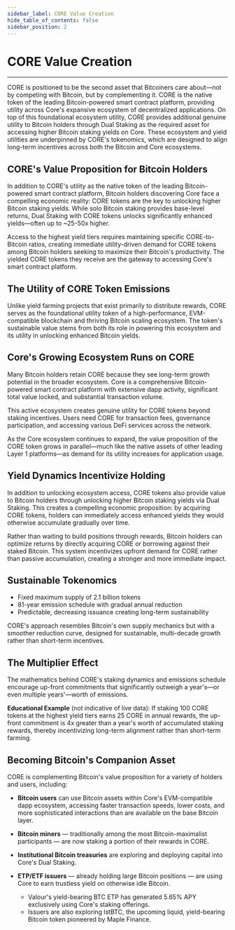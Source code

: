 ```yaml
---
sidebar_label: CORE Value Creation
hide_table_of_contents: false
sidebar_position: 2
---
```


# CORE Value Creation

---

CORE is positioned to be the second asset that Bitcoiners care about—not by competing with Bitcoin, but by complementing it. CORE is the native token of the leading Bitcoin-powered smart contract platform, providing utility across Core's expansive ecosystem of decentralized applications. On top of this foundational ecosystem utility, CORE provides additional genuine utility to Bitcoin holders through Dual Staking as the required asset for accessing higher Bitcoin staking yields on Core. These ecosystem and yield utilities are underpinned by CORE's tokenomics, which are designed to align long-term incentives across both the Bitcoin and Core ecosystems.

## CORE's Value Proposition for Bitcoin Holders

In addition to CORE's utility as the native token of the leading Bitcoin-powered smart contract platform, Bitcoin holders discovering Core face a compelling economic reality: CORE tokens are the key to unlocking higher Bitcoin staking yields. While solo Bitcoin staking provides base-level returns, Dual Staking with CORE tokens unlocks significantly enhanced yields—often up to ~25-50x higher.

Access to the highest yield tiers requires maintaining specific CORE-to-Bitcoin ratios, creating immediate utility-driven demand for CORE tokens among Bitcoin holders seeking to maximize their Bitcoin's productivity. The yielded CORE tokens they receive are the gateway to accessing Core's smart contract platform.

## The Utility of CORE Token Emissions

Unlike yield farming projects that exist primarily to distribute rewards, CORE serves as the foundational utility token of a high-performance, EVM-compatible blockchain and thriving Bitcoin scaling ecosystem. The token's sustainable value stems from both its role in powering this ecosystem and its utility in unlocking enhanced Bitcoin yields.

## Core's Growing Ecosystem Runs on CORE

Many Bitcoin holders retain CORE because they see long-term growth potential in the broader ecosystem. Core is a comprehensive Bitcoin-powered smart contract platform with extensive dapp activity, significant total value locked, and substantial transaction volume.

This active ecosystem creates genuine utility for CORE tokens beyond staking incentives. Users need CORE for transaction fees, governance participation, and accessing various DeFi services across the network.

As the Core ecosystem continues to expand, the value proposition of the CORE token grows in parallel—much like the native assets of other leading Layer 1 platforms—as demand for its utility increases for application usage.

## Yield Dynamics Incentivize Holding

In addition to unlocking ecosystem access, CORE tokens also provide value to Bitcoin holders through unlocking higher Bitcoin staking yields via Dual Staking. This creates a compelling economic proposition: by acquiring CORE tokens, holders can immediately access enhanced yields they would otherwise accumulate gradually over time.

Rather than waiting to build positions through rewards, Bitcoin holders can optimize returns by directly acquiring CORE or borrowing against their staked Bitcoin. This system incentivizes upfront demand for CORE rather than passive accumulation, creating a stronger and more immediate impact.

## Sustainable Tokenomics

- Fixed maximum supply of 2.1 billion tokens
- 81-year emission schedule with gradual annual reduction
- Predictable, decreasing issuance creating long-term sustainability

CORE's approach resembles Bitcoin's own supply mechanics but with a smoother reduction curve, designed for sustainable, multi-decade growth rather than short-term incentives.

## The Multiplier Effect

The mathematics behind CORE's staking dynamics and emissions schedule encourage up-front commitments that significantly outweigh a year's—or even multiple years'—worth of emissions.

**Educational Example** (not indicative of live data): If staking 100 CORE tokens at the highest yield tiers earns 25 CORE in annual rewards, the up-front commitment is 4x greater than a year's worth of accumulated staking rewards, thereby incentivizing long-term alignment rather than short-term farming.

## Becoming Bitcoin's Companion Asset

CORE is complementing Bitcoin's value proposition for a variety of holders and users, including:

- **Bitcoin users** can use Bitcoin assets within Core's EVM-compatible dapp ecosystem, accessing faster transaction speeds, lower costs, and more sophisticated interactions than are available on the base Bitcoin layer.

- **Bitcoin miners** — traditionally among the most Bitcoin-maximalist participants — are now staking a portion of their rewards in CORE.

- **Institutional Bitcoin treasuries** are exploring and deploying capital into Core's Dual Staking.

- **ETP/ETF issuers** — already holding large Bitcoin positions — are using Core to earn trustless yield on otherwise idle Bitcoin.
  - Valour's yield-bearing BTC ETP has generated 5.65% APY exclusively using Core's staking offerings.
  - Issuers are also exploring lstBTC, the upcoming liquid, yield-bearing Bitcoin token pioneered by Maple Finance.
